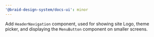```yaml
---
'@braid-design-system/docs-ui': minor
---
```


Add `HeaderNavigation` component, used for showing site Logo, theme picker, and displaying the `MenuButton` component on smaller screens.